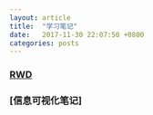 ```yaml
---
layout: article
title:  "学习笔记"
date:   2017-11-30 22:07:50 +0800
categories: posts  
---
```


### [RWD](https://jamieyin.github.io/posts/rwd/web%E5%AD%A6%E4%B9%A0%E7%AC%94%E8%AE%B0/)
### [信息可视化笔记]
